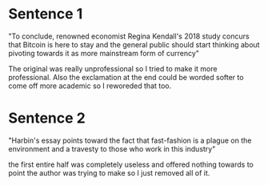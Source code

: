 # Sentence 1

"To conclude, renowned economist Regina Kendall's 2018 study concurs that Bitcoin is here to stay and the general public should start thinking about pivoting towards it
as more mainstream form of currency"

The original was really unprofessional so I tried to make it more professional. Also the exclamation at the end could be worded softer to come off more academic
so I reworeded that too.

# Sentence 2
"Harbin's essay points toward the fact that fast-fashion is a plague on the environment and a travesty to those who work in this industry"

the first entire half was completely useless and offered nothing towards to point the author was trying to make so I just removed all of it.
